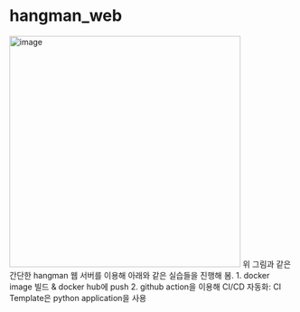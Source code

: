# hangman_web

<img width="409" alt="image" src="https://github.com/user-attachments/assets/40d80f54-e12c-4cad-83ff-85c3d7a0bdf9">
위 그림과 같은 간단한 hangman 웹 서버를 이용해 아래와 같은 실습들을 진행해 봄.
1. docker image 빌드 & docker hub에 push
2. github action을 이용해 CI/CD 자동화: CI Template은 python application을 사용
